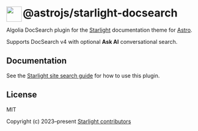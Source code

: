 # <img src="https://github.com/withastro/starlight/assets/357379/494fcd83-42aa-4891-87e0-87402fa0b6f3" alt="" align="left" width="40" height="40"> @astrojs/starlight-docsearch

Algolia DocSearch plugin for the [Starlight][starlight] documentation theme for [Astro][astro].

Supports DocSearch v4 with optional **Ask AI** conversational search.

## Documentation

See the [Starlight site search guide][docs] for how to use this plugin.

## License

MIT

Copyright (c) 2023–present [Starlight contributors][contributors]

[starlight]: https://starlight.astro.build/
[astro]: https://astro.build/
[docs]: https://starlight.astro.build/guides/site-search/#algolia-docsearch
[contributors]: https://github.com/withastro/starlight/graphs/contributors
